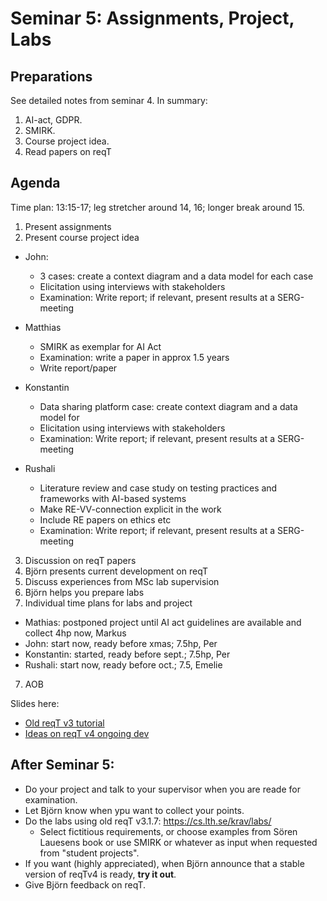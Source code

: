 # Seminar 5: Assignments, Project, Labs

## Preparations

See detailed notes from seminar 4. In summary: 
1. AI-act, GDPR.
2. SMIRK.  
3. Course project idea.
4. Read papers on reqT

## Agenda

Time plan: 13:15-17; leg stretcher around 14, 16; longer break around 15.

1. Present assignments
2. Present course project idea
  * John: 
    * 3 cases: create a context diagram and a data model for each case
    * Elicitation using interviews with stakeholders
    * Examination: Write report; if relevant, present results at a SERG-meeting

  * Matthias
    * SMIRK as exemplar for AI Act
    * Examination: write a paper in approx 1.5 years
    * Write report/paper
  
  * Konstantin 
    * Data sharing platform case: create context diagram and a data model for 
    * Elicitation using interviews with stakeholders
    * Examination: Write report; if relevant, present results at a SERG-meeting

  * Rushali
    * Literature review and case study on testing practices and frameworks with AI-based systems 
    * Make RE-VV-connection explicit in the work
    * Include RE papers on ethics etc
    * Examination: Write report; if relevant, present results at a SERG-meeting

3. Discussion on reqT papers
4. Björn presents current development on reqT
4. Discuss experiences from MSc lab supervision
5. Björn helps you prepare labs
6. Individual time plans for labs and project
  * Mathias: postponed project until AI act guidelines are available and collect 4hp now, Markus 
  * John: start now, ready before xmas; 7.5hp, Per
  * Konstantin: started, ready before sept.; 7.5hp, Per
  * Rushali: start now, ready before oct.; 7.5, Emelie
7. AOB

Slides here: 
* [Old reqT v3 tutorial](https://github.com/lunduniversity/reqeng-phd-course/blob/main/2024/seminar5-slides/old-reqTv3-tutorial.pdf)
* [Ideas on reqT v4 ongoing dev](https://github.com/lunduniversity/reqeng-phd-course/blob/main/2024/seminar5-slides/reqTv4-ideas.pdf)


## After Seminar 5:

* Do your project and talk to your supervisor when you are reade for examination. 
* Let Björn know when ypu want to collect your points.
* Do the labs using old reqT v3.1.7: https://cs.lth.se/krav/labs/
  * Select fictitious requirements, or choose examples from Sören Lauesens book or use SMIRK or whatever as input when requested from "student projects".
* If you want (highly appreciated), when Björn announce that a stable version of reqTv4 is ready, **try it out**.
* Give Björn feedback on reqT.






